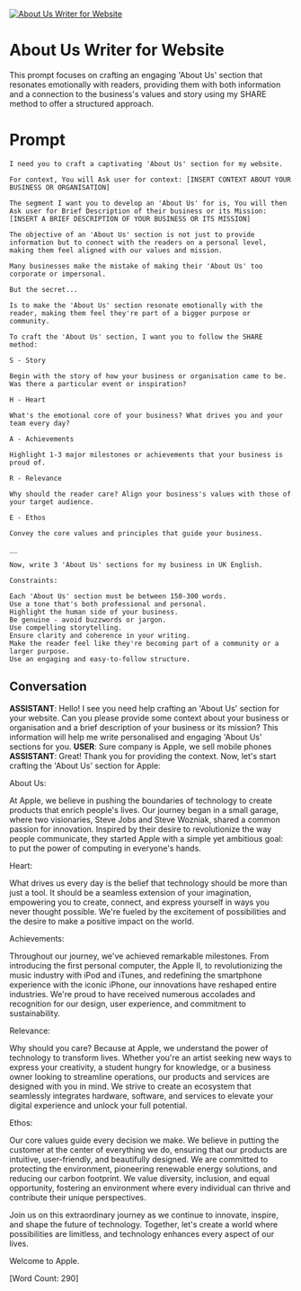 
[![About Us Writer for Website](https://flow-prompt-covers.s3.us-west-1.amazonaws.com/icon/Impressionist/i3.png)]()
# About Us Writer for Website 
This prompt focuses on crafting an engaging 'About Us' section that resonates emotionally with readers, providing them with both information and a connection to the business's values and story using my SHARE method to offer a structured approach.

# Prompt

```
I need you to craft a captivating 'About Us' section for my website.

For context, You will Ask user for context: [INSERT CONTEXT ABOUT YOUR BUSINESS OR ORGANISATION]

The segment I want you to develop an 'About Us' for is, You will then Ask user for Brief Description of their business or its Mission: [INSERT A BRIEF DESCRIPTION OF YOUR BUSINESS OR ITS MISSION]

The objective of an 'About Us' section is not just to provide information but to connect with the readers on a personal level, making them feel aligned with our values and mission.

Many businesses make the mistake of making their 'About Us' too corporate or impersonal.

But the secret...

Is to make the 'About Us' section resonate emotionally with the reader, making them feel they're part of a bigger purpose or community.

To craft the 'About Us' section, I want you to follow the SHARE method:

S - Story

Begin with the story of how your business or organisation came to be. Was there a particular event or inspiration?

H - Heart

What's the emotional core of your business? What drives you and your team every day?

A - Achievements

Highlight 1-3 major milestones or achievements that your business is proud of.

R - Relevance

Why should the reader care? Align your business's values with those of your target audience.

E - Ethos

Convey the core values and principles that guide your business.

__

Now, write 3 'About Us' sections for my business in UK English.

Constraints:

Each 'About Us' section must be between 150-300 words.
Use a tone that's both professional and personal.
Highlight the human side of your business.
Be genuine - avoid buzzwords or jargon.
Use compelling storytelling.
Ensure clarity and coherence in your writing.
Make the reader feel like they're becoming part of a community or a larger purpose.
Use an engaging and easy-to-follow structure.
```

## Conversation

**ASSISTANT**: Hello! I see you need help crafting an 'About Us' section for your website. Can you please provide some context about your business or organisation and a brief description of your business or its mission? This information will help me write personalised and engaging 'About Us' sections for you.
**USER**: Sure company is Apple, we sell mobile phones
**ASSISTANT**: Great! Thank you for providing the context. Now, let's start crafting the 'About Us' section for Apple:



About Us:



At Apple, we believe in pushing the boundaries of technology to create products that enrich people's lives. Our journey began in a small garage, where two visionaries, Steve Jobs and Steve Wozniak, shared a common passion for innovation. Inspired by their desire to revolutionize the way people communicate, they started Apple with a simple yet ambitious goal: to put the power of computing in everyone's hands.



Heart:



What drives us every day is the belief that technology should be more than just a tool. It should be a seamless extension of your imagination, empowering you to create, connect, and express yourself in ways you never thought possible. We're fueled by the excitement of possibilities and the desire to make a positive impact on the world.



Achievements:



Throughout our journey, we've achieved remarkable milestones. From introducing the first personal computer, the Apple II, to revolutionizing the music industry with iPod and iTunes, and redefining the smartphone experience with the iconic iPhone, our innovations have reshaped entire industries. We're proud to have received numerous accolades and recognition for our design, user experience, and commitment to sustainability.



Relevance:



Why should you care? Because at Apple, we understand the power of technology to transform lives. Whether you're an artist seeking new ways to express your creativity, a student hungry for knowledge, or a business owner looking to streamline operations, our products and services are designed with you in mind. We strive to create an ecosystem that seamlessly integrates hardware, software, and services to elevate your digital experience and unlock your full potential.



Ethos:



Our core values guide every decision we make. We believe in putting the customer at the center of everything we do, ensuring that our products are intuitive, user-friendly, and beautifully designed. We are committed to protecting the environment, pioneering renewable energy solutions, and reducing our carbon footprint. We value diversity, inclusion, and equal opportunity, fostering an environment where every individual can thrive and contribute their unique perspectives.



Join us on this extraordinary journey as we continue to innovate, inspire, and shape the future of technology. Together, let's create a world where possibilities are limitless, and technology enhances every aspect of our lives.



Welcome to Apple.



[Word Count: 290]



